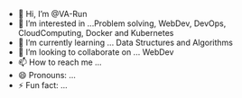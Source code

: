 - 👋 Hi, I’m @VA-Run
- 👀 I’m interested in ...Problem solving, WebDev, DevOps, CloudComputing, Docker and Kubernetes
- 🌱 I’m currently learning ... Data Structures and Algorithms
- 💞️ I’m looking to collaborate on ... WebDev
- 📫 How to reach me ... 
- 😄 Pronouns: ...
- ⚡ Fun fact: ...

<!---
23Palli/23Palli is a ✨ special ✨ repository because its `README.md` (this file) appears on your GitHub profile.
You can click the Preview link to take a look at your changes.
--->
